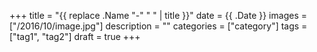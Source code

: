 +++
title = "{{ replace .Name "-" " " | title }}"
date = {{ .Date }}
images = ["/2016/10/image.jpg"]
description = ""
categories = ["category"]
tags = ["tag1", "tag2"]
draft = true
+++
